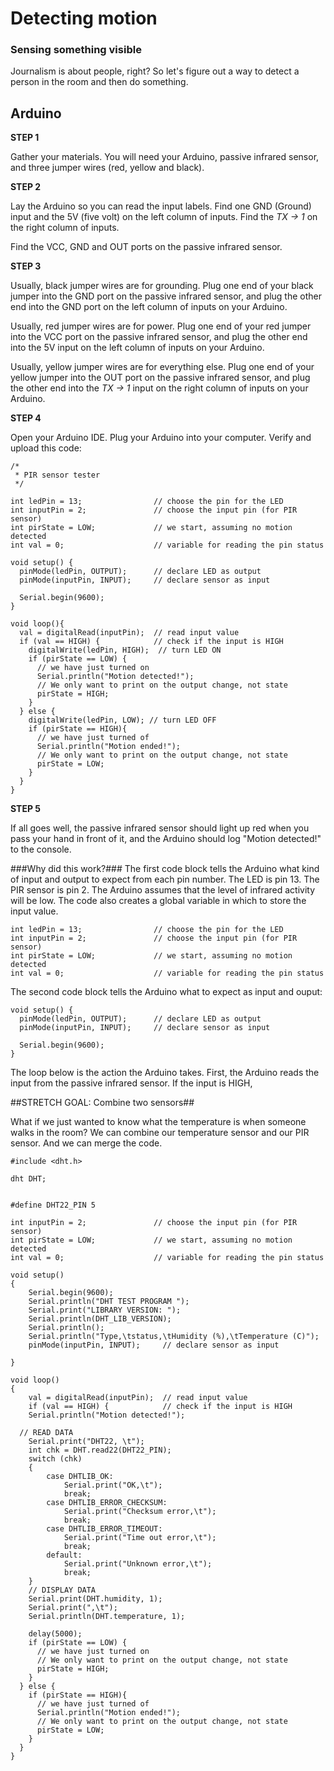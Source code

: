 # Detecting motion

### Sensing something visible

Journalism is about people, right? So let's figure out a way to detect a person in the room and then do something. 

## Arduino

**STEP 1**

Gather your materials. You will need your Arduino, passive infrared sensor, and three jumper wires (red, yellow and black).  

**STEP 2** 

<!--Maybe use pin numbers instead?-->
Lay the Arduino so you can read the input labels. Find one GND (Ground) input and the 5V (five volt) on the left column of inputs. Find the _TX -> 1_ on the right column of inputs.

Find the VCC, GND and OUT ports on the passive infrared sensor.
  

**STEP 3** 

<!--Maybe use pin numbers instead?-->

Usually, black jumper wires are for grounding. Plug one end of your black jumper into the GND port on the passive infrared sensor, and plug the other end into the GND port on the left column of inputs on your Arduino. 

Usually, red jumper wires are for power. Plug one end of your red jumper into the VCC port on the passive infrared sensor, and plug the other end into the 5V input on the left column of inputs on your Arduino.

Usually, yellow jumper wires are for everything else. Plug one end of your yellow jumper into the OUT port on the passive infrared sensor, and plug the other end into the _TX -> 1_ input on the right column of inputs on your Arduino.  

**STEP 4** 

Open your Arduino IDE. Plug your Arduino into your computer. Verify and upload this code:

```
/*
 * PIR sensor tester
 */
 
int ledPin = 13;                // choose the pin for the LED
int inputPin = 2;               // choose the input pin (for PIR sensor)
int pirState = LOW;             // we start, assuming no motion detected
int val = 0;                    // variable for reading the pin status
 
void setup() {
  pinMode(ledPin, OUTPUT);      // declare LED as output
  pinMode(inputPin, INPUT);     // declare sensor as input
 
  Serial.begin(9600);
}
 
void loop(){
  val = digitalRead(inputPin);  // read input value
  if (val == HIGH) {            // check if the input is HIGH
    digitalWrite(ledPin, HIGH);  // turn LED ON
    if (pirState == LOW) {
      // we have just turned on
      Serial.println("Motion detected!");
      // We only want to print on the output change, not state
      pirState = HIGH;
    }
  } else {
    digitalWrite(ledPin, LOW); // turn LED OFF
    if (pirState == HIGH){
      // we have just turned of
      Serial.println("Motion ended!");
      // We only want to print on the output change, not state
      pirState = LOW;
    }
  }
}
```
 
**STEP 5** 

If all goes well, the passive infrared sensor should light up red when you pass your hand in front of it, and the Arduino should log "Motion detected!" to the console.

<!--Do I call it a console?--> 

###Why did this work?###
The first code block tells the Arduino what kind of input and output to expect from each pin number. The LED is pin 13. The PIR sensor is pin 2. The Arduino assumes that the level of infrared activity will be low. The code also creates a global variable in which to store the input value.

```
int ledPin = 13;                // choose the pin for the LED
int inputPin = 2;               // choose the input pin (for PIR sensor)
int pirState = LOW;             // we start, assuming no motion detected
int val = 0;                    // variable for reading the pin status
```

The second code block tells the Arduino what to expect as input and ouput:

<!--What does Serial.begin(9600); do?-->

```
void setup() {
  pinMode(ledPin, OUTPUT);      // declare LED as output
  pinMode(inputPin, INPUT);     // declare sensor as input
 
  Serial.begin(9600);
}
```

The loop below is the action the Arduino takes. First, the Arduino reads the input from the passive infrared sensor. If the input is HIGH, 

<!--I need help understanding this loop. Shouldn't the Arduino print "Motion Detected" if the input changes from low to high, instead of high to low?-->

 


##STRETCH GOAL: Combine two sensors##

What if we just wanted to know what the temperature is when someone walks in the room? We can combine our temperature sensor and our PIR sensor. And we can merge the code. 



```
#include <dht.h>

dht DHT;


#define DHT22_PIN 5

int inputPin = 2;               // choose the input pin (for PIR sensor)
int pirState = LOW;             // we start, assuming no motion detected
int val = 0;                    // variable for reading the pin status
 
void setup()
{
    Serial.begin(9600);
    Serial.println("DHT TEST PROGRAM ");
    Serial.print("LIBRARY VERSION: ");
    Serial.println(DHT_LIB_VERSION);
    Serial.println();
    Serial.println("Type,\tstatus,\tHumidity (%),\tTemperature (C)");
    pinMode(inputPin, INPUT);     // declare sensor as input

}

void loop()
{
    val = digitalRead(inputPin);  // read input value
    if (val == HIGH) {            // check if the input is HIGH
    Serial.println("Motion detected!");

  // READ DATA
    Serial.print("DHT22, \t");
    int chk = DHT.read22(DHT22_PIN);
    switch (chk)
    {
        case DHTLIB_OK: 
            Serial.print("OK,\t"); 
            break;
        case DHTLIB_ERROR_CHECKSUM: 
            Serial.print("Checksum error,\t"); 
            break;
        case DHTLIB_ERROR_TIMEOUT: 
            Serial.print("Time out error,\t"); 
            break;
        default: 
            Serial.print("Unknown error,\t"); 
            break;
    }
    // DISPLAY DATA
    Serial.print(DHT.humidity, 1);
    Serial.print(",\t");
    Serial.println(DHT.temperature, 1);

    delay(5000);
    if (pirState == LOW) {
      // we have just turned on
      // We only want to print on the output change, not state
      pirState = HIGH;
    }
  } else {
    if (pirState == HIGH){
      // we have just turned of
      Serial.println("Motion ended!");
      // We only want to print on the output change, not state
      pirState = LOW;
    }
  }
}
```